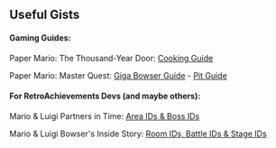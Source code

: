 ## Useful Gists

#### Gaming Guides:
Paper Mario: The Thousand-Year Door: [Cooking Guide](https://gist.github.com/blueYOSHI9000/5a54b45c4c9271a9a1b7732001d20fb2)  

Paper Mario: Master Quest: [Giga Bowser Guide](https://gist.github.com/blueYOSHI9000/5459acb7688256dd4597995f42562aa1) - [Pit Guide](https://gist.github.com/blueYOSHI9000/3f70ca2bbd0c94dac2ea942fe2e6e504)


#### For RetroAchievements Devs (and maybe others):
Mario & Luigi Partners in Time: [Area IDs & Boss IDs](https://gist.github.com/blueYOSHI9000/e7ee87d52368bc7b779e468b259a0cf2)  

Mario & Luigi Bowser's Inside Story: [Room IDs, Battle IDs & Stage IDs](https://gist.github.com/blueYOSHI9000/e7ee87d52368bc7b779e468b259a0cf2)
